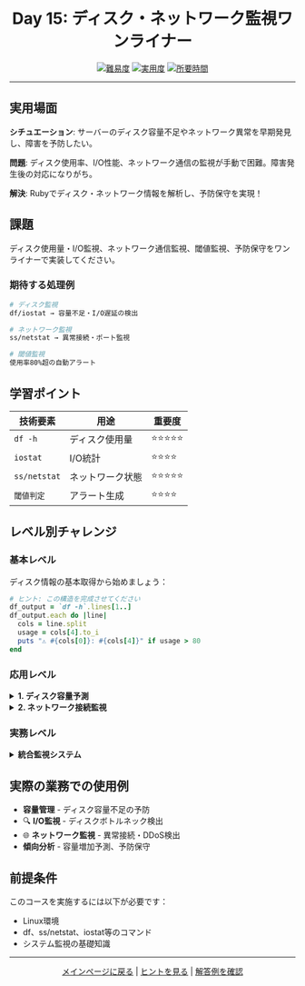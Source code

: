 <div align="center">

# Day 15: ディスク・ネットワーク監視ワンライナー

[![難易度](https://img.shields.io/badge/難易度-上級-red?style=flat-square)](#)
[![実用度](https://img.shields.io/badge/実用度-⭐⭐⭐⭐-yellow?style=flat-square)](#)
[![所要時間](https://img.shields.io/badge/所要時間-40分-blue?style=flat-square)](#)

</div>

---

## 実用場面

**シチュエーション**: サーバーのディスク容量不足やネットワーク異常を早期発見し、障害を予防したい。

**問題**: ディスク使用率、I/O性能、ネットワーク通信の監視が手動で困難。障害発生後の対応になりがち。

**解決**: Rubyでディスク・ネットワーク情報を解析し、予防保守を実現！

## 課題

ディスク使用量・I/O監視、ネットワーク通信監視、閾値監視、予防保守をワンライナーで実装してください。

### 期待する処理例
```bash
# ディスク監視
df/iostat → 容量不足・I/O遅延の検出

# ネットワーク監視
ss/netstat → 異常接続・ポート監視

# 閾値監視
使用率80%超の自動アラート
```

## 学習ポイント

| 技術要素 | 用途 | 重要度 |
|----------|------|--------|
| `df -h` | ディスク使用量 | ⭐⭐⭐⭐⭐ |
| `iostat` | I/O統計 | ⭐⭐⭐⭐ |
| `ss/netstat` | ネットワーク状態 | ⭐⭐⭐⭐⭐ |
| `閾値判定` | アラート生成 | ⭐⭐⭐⭐ |

## レベル別チャレンジ

### 基本レベル
ディスク情報の基本取得から始めましょう：

```ruby
# ヒント: この構造を完成させてください
df_output = `df -h`.lines[1..]
df_output.each do |line|
  cols = line.split
  usage = cols[4].to_i
  puts "⚠️ #{cols[0]}: #{cols[4]}" if usage > 80
end
```

### 応用レベル

<details>
<summary><strong>1. ディスク容量予測</strong></summary>

```ruby
# 使用率の増加傾向から容量不足時期を予測
# 過去データと現在を比較して増加率を計算
```

</details>

<details>
<summary><strong>2. ネットワーク接続監視</strong></summary>

```ruby
# ESTABLISHED接続数、LISTEN ポート、異常接続の検出
connections = `ss -tan`.lines[1..]
established = connections.count { |line| line.include?("ESTAB") }
```

</details>

### 実務レベル

<details>
<summary><strong>統合監視システム</strong></summary>

ディスク・ネットワーク・I/Oを包括的に監視し、予測分析とアラート生成を行うシステムを1行で実装。

</details>

## 実際の業務での使用例

- **容量管理** - ディスク容量不足の予防
- 🔍 **I/O監視** - ディスクボトルネック検出
- 🌐 **ネットワーク監視** - 異常接続・DDoS検出
- **傾向分析** - 容量増加予測、予防保守

## 前提条件

このコースを実施するには以下が必要です：

- Linux環境
- df、ss/netstat、iostat等のコマンド
- システム監視の基礎知識

---

<div align="center">

[メインページに戻る](../../../README.md) | [ヒントを見る](hints.md) | [解答例を確認](solution.rb)

</div>
